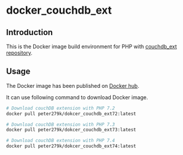 # docker_couchdb_ext

## Introduction

This is the Docker image build environment for PHP with [couchdb_ext repository](https://github.com/ace411/couchdb_ext).

## Usage

The Docker image has been published on [Docker hub]().

It can use following command to download Docker image.

```BASH
# Download couchDB extension with PHP 7.2
docker pull peter279k/dokcer_couchdb_ext72:latest

# Download couchDB extension with PHP 7.3
docker pull peter279k/dokcer_couchdb_ext73:latest

# Download couchDB extension with PHP 7.4
docker pull peter279k/dokcer_couchdb_ext74:latest
```

